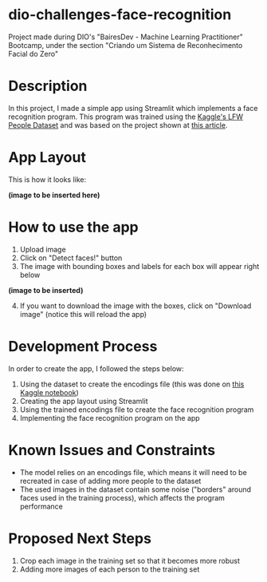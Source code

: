 # dio-challenges-face-recognition
Project made during DIO's "BairesDev - Machine Learning Practitioner" Bootcamp, under the section "Criando um Sistema de Reconhecimento Facial do Zero"

# Description

In this project, I made a simple app using Streamlit which implements a face recognition program. This program was trained using the [Kaggle's LFW People Dataset](https://www.kaggle.com/datasets/atulanandjha/lfwpeople/data) and was based on the project shown at [this article](https://realpython.com/face-recognition-with-python/#step-1-prepare-your-environment-and-data).

# App Layout

This is how it looks like:

**(image to be inserted here)**

# How to use the app

1. Upload image
2. Click on "Detect faces!" button
3. The image with bounding boxes and labels for each box will appear right below

**(image to be inserted)**

4. If you want to download the image with the boxes, click on "Download image" (notice this will reload the app)

# Development Process

In order to create the app, I followed the steps below:

1. Using the dataset to create the encodings file (this was done on [this Kaggle notebook](https://www.kaggle.com/code/christophercamilo/face-detection-and-recognition))
2. Creating the app layout using Streamlit
3. Using the trained encodings file to create the face recognition program
4. Implementing the face recognition program on the app

# Known Issues and Constraints

- The model relies on an encodings file, which means it will need to be recreated in case of adding more people to the dataset
- The used images in the dataset contain some noise ("borders" around faces used in the training process), which affects the program performance

# Proposed Next Steps

1. Crop each image in the training set so that it becomes more robust
2. Adding more images of each person to the training set
